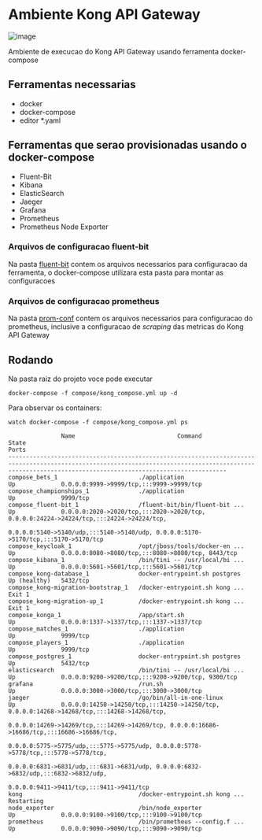 # Ambiente Kong API Gateway

![image](https://user-images.githubusercontent.com/86032/172924240-8bb2c59f-bb2f-4345-9a70-4a821f35d82e.png)

Ambiente de execucao do Kong API Gateway usando ferramenta docker-compose

## Ferramentas necessarias
* docker
* docker-compose
* editor *.yaml


## Ferramentas que serao provisionadas usando o docker-compose
* Fluent-Bit
* Kibana
* ElasticSearch
* Jaeger
* Grafana
* Prometheus
* Prometheus Node Exporter

### Arquivos de configuracao fluent-bit

Na pasta [fluent-bit](compose/fluent-bit) contem os arquivos necessarios para configuracao da ferramenta, o docker-compose utilizara esta pasta para montar as configuracoes


### Arquivos de configuracao prometheus

Na pasta [prom-conf](compose/prom-conf) contem os arquivos necessarios para configuracao do prometheus, inclusive a configuracao de _scraping_ das metricas do Kong API Gateway


## Rodando

Na pasta raiz do projeto voce pode executar

```shell
docker-compose -f compose/kong_compose.yml up -d
```

Para observar os containers:
```
watch docker-compose -f compose/kong_compose.yml ps
```

```
               Name                             Command                  State                                                               Ports                                                        
----------------------------------------------------------------------------------------------------------------------------------------------------------------------------------------------------------
compose_bets_1                       ./application                    Up             0.0.0.0:9999->9999/tcp,:::9999->9999/tcp                                                                             
compose_championships_1              ./application                    Up             9999/tcp                                                                                                             
compose_fluent-bit_1                 /fluent-bit/bin/fluent-bit ...   Up             0.0.0.0:2020->2020/tcp,:::2020->2020/tcp, 0.0.0.0:24224->24224/tcp,:::24224->24224/tcp,                              
                                                                                     0.0.0.0:5140->5140/udp,:::5140->5140/udp, 0.0.0.0:5170->5170/tcp,:::5170->5170/tcp                                   
compose_keycloak_1                   /opt/jboss/tools/docker-en ...   Up             0.0.0.0:8080->8080/tcp,:::8080->8080/tcp, 8443/tcp                                                                   
compose_kibana_1                     /bin/tini -- /usr/local/bi ...   Up             0.0.0.0:5601->5601/tcp,:::5601->5601/tcp                                                                             
compose_kong-database_1              docker-entrypoint.sh postgres    Up (healthy)   5432/tcp                                                                                                             
compose_kong-migration-bootstrap_1   /docker-entrypoint.sh kong ...   Exit 1                                                                                                                              
compose_kong-migration-up_1          /docker-entrypoint.sh kong ...   Exit 1                                                                                                                              
compose_konga_1                      /app/start.sh                    Up             0.0.0.0:1337->1337/tcp,:::1337->1337/tcp                                                                             
compose_matches_1                    ./application                    Up             9999/tcp                                                                                                             
compose_players_1                    ./application                    Up             9999/tcp                                                                                                             
compose_postgres_1                   docker-entrypoint.sh postgres    Up             5432/tcp                                                                                                             
elasticsearch                        /bin/tini -- /usr/local/bi ...   Up             0.0.0.0:9200->9200/tcp,:::9200->9200/tcp, 9300/tcp                                                                   
grafana                              /run.sh                          Up             0.0.0.0:3000->3000/tcp,:::3000->3000/tcp                                                                             
jaeger                               /go/bin/all-in-one-linux         Up             0.0.0.0:14250->14250/tcp,:::14250->14250/tcp, 0.0.0.0:14268->14268/tcp,:::14268->14268/tcp,                          
                                                                                     0.0.0.0:14269->14269/tcp,:::14269->14269/tcp, 0.0.0.0:16686->16686/tcp,:::16686->16686/tcp,                          
                                                                                     0.0.0.0:5775->5775/udp,:::5775->5775/udp, 0.0.0.0:5778->5778/tcp,:::5778->5778/tcp,                                  
                                                                                     0.0.0.0:6831->6831/udp,:::6831->6831/udp, 0.0.0.0:6832->6832/udp,:::6832->6832/udp,                                  
                                                                                     0.0.0.0:9411->9411/tcp,:::9411->9411/tcp                                                                             
kong                                 /docker-entrypoint.sh kong ...   Restarting                                                                                                                          
node_exporter                        /bin/node_exporter               Up             0.0.0.0:9100->9100/tcp,:::9100->9100/tcp                                                                             
prometheus                           /bin/prometheus --config.f ...   Up             0.0.0.0:9090->9090/tcp,:::9090->9090/tcp

```